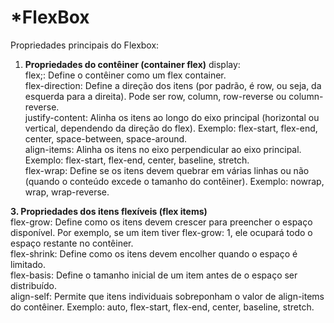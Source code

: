 # *FlexBox
Propriedades principais do Flexbox:
<br>
1. **Propriedades do contêiner (container flex)**
display: <br>
flex;: Define o contêiner como um flex container.<br>
flex-direction: Define a direção dos itens (por padrão, é row, ou seja, da esquerda para a direita). Pode ser row, column, row-reverse ou column-reverse.<br>
justify-content: Alinha os itens ao longo do eixo principal (horizontal ou vertical, dependendo da direção do flex). Exemplo: flex-start, flex-end, center, space-between, space-around.<br>
align-items: Alinha os itens no eixo perpendicular ao eixo principal. Exemplo: flex-start, flex-end, center, baseline, stretch.<br>
flex-wrap: Define se os itens devem quebrar em várias linhas ou não (quando o conteúdo excede o tamanho do contêiner). Exemplo: nowrap, wrap, wrap-reverse.<br>

**3. Propriedades dos itens flexíveis (flex items)**<br>
flex-grow: Define como os itens devem crescer para preencher o espaço disponível. Por exemplo, se um item tiver flex-grow: 1, ele ocupará todo o espaço restante no contêiner.<br>
flex-shrink: Define como os itens devem encolher quando o espaço é limitado.<br>
flex-basis: Define o tamanho inicial de um item antes de o espaço ser distribuído.<br>
align-self: Permite que itens individuais sobreponham o valor de align-items do contêiner. Exemplo: auto, flex-start, flex-end, center, baseline, stretch.<br>
